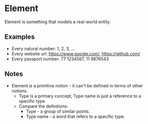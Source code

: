 # Element

Element is something that models a real-world entity.

## Examples

* Every natural number: 1, 2, 3, ...
* Every website url: <https://www.google.com/>, <https://github.com/>
* Every passport number: 77 1234567, 11 9876543

## Notes

* Element is a primitive notion - it can't be defined in terms of other notions.
  * Type is a primary concept, Type name is just a reference to a specific type
  * Compare the definitions:
    * Type - a group of similar points.
    * Type name - a word that refers to a specific type.
